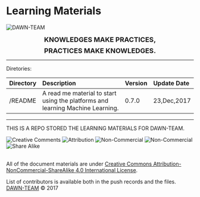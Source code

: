 
# Learning Materials


![DAWN-TEAM](https://avatars0.githubusercontent.com/u/31675657?s=300&v=4)
<p style="margin: 0.5em auto; text-align: center;font-size:large;font-weight: bold;">KNOWLEDGES MAKE PRACTICES<!-- POSSIBLE  -->,</p> 
<p style="margin: 0 auto; text-align: center;font-size:large;font-weight: bold;">PRACTICES MAKE KNOWLEDGES<!-- FORWARD  -->.</p>

--------
Diretories:  

|Directory    |Description    |Version    |Update Date    |  
| :------------- | :------------- | :------------- |:------------- |    
|/README    |A read me material to start using the platforms and learning Machine Learning.    |0.7.0    |23,Dec,2017    |  


--------

THIS IS A REPO STORED THE LEARNING MATERIALS FOR DAWN-TEAM.   
 

<a rel="license" style="text-decoration:none;hover:none;" href="http://creativecommons.org/licenses/by-nc-sa/4.0/">
    <div style="margin-top:0.5em;margin-bottom:1em;">
        <img alt="Creative Comments" style="display:inline;"  src="https://mirrors.creativecommons.org/presskit/icons/cc.svg"/>
        <img alt="Attribution" style="display:inline;margin-top:0;"  src="https://mirrors.creativecommons.org/presskit/icons/by.svg"/>
        <img alt="Non-Commercial" style="display:inline;margin-top:0;"  src="https://mirrors.creativecommons.org/presskit/icons/nc.svg"/>
        <img alt="Non-Commercial" style="display:inline;margin-top:0;"  src="https://mirrors.creativecommons.org/presskit/icons/nc-jp.svg"/>
        <img alt="Share Alike" style="display:inline;margin-top:0;"  src="https://mirrors.creativecommons.org/presskit/icons/sa.svg"/>
     </div>
</a>
<br />
All of the document materials are under <a rel="license" href="http://creativecommons.org/licenses/by-nc-sa/4.0/">Creative Commons Attribution-NonCommercial-ShareAlike 4.0 International License</a>.

List of contributors is available both in the push records and the files.
[DAWN-TEAM](https://github.com/Dawn-Team/) © 2017

